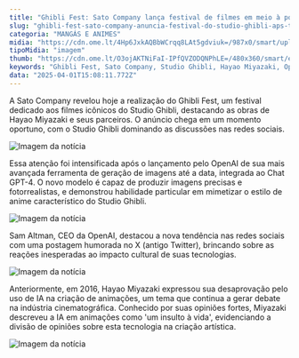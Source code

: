 ```yaml
---
title: "Ghibli Fest: Sato Company lança festival de filmes em meio à popularidade do Studio Ghibli nas redes"
slug: "ghibli-fest-sato-company-anuncia-festival-do-studio-ghibli-aps-trend"
categoria: "MANGÁS E ANIMES"
midia: "https://cdn.ome.lt/4Hp6JxkAQBbWCrqq8LAt5gdviuk=/987x0/smart/uploads/conteudo/fotos/IMG_4773.png"
tipoMidia: "imagem"
thumb: "https://cdn.ome.lt/O3ojAKTNiFaI-IPfQVZODQNPhLE=/480x360/smart/extras/conteudos/IMG_4772.png"
keywords: "Ghibli Fest, Sato Company, Studio Ghibli, Hayao Miyazaki, OpenAI, ChatGPT-4, IA em animações"
data: "2025-04-01T15:08:11.772Z"
---
```


A Sato Company revelou hoje a realização do Ghibli Fest, um festival dedicado aos filmes icônicos do Studio Ghibli, destacando as obras de Hayao Miyazaki e seus parceiros. O anúncio chega em um momento oportuno, com o Studio Ghibli dominando as discussões nas redes sociais. 

![Imagem da notícia](https://pixel.mathtag.com/sync/img?redir=https%3A//sync.navdmp.com/sync%3Fimg%3D1%26mdia%3D%5BMM_UUID%5D)

Essa atenção foi intensificada após o lançamento pelo OpenAI de sua mais avançada ferramenta de geração de imagens até a data, integrada ao Chat GPT-4. O novo modelo é capaz de produzir imagens precisas e fotorrealistas, e demonstrou habilidade particular em mimetizar o estilo de anime característico do Studio Ghibli. 

![Imagem da notícia](https://cms.analytics.yahoo.com/cms?partner_id=NAVEG)

Sam Altman, CEO da OpenAI, destacou a nova tendência nas redes sociais com uma postagem humorada no X (antigo Twitter), brincando sobre as reações inesperadas ao impacto cultural de suas tecnologias. 

![Imagem da notícia](https://cdn.ome.lt/static/omelete/img/omelete_logo.svg)

Anteriormente, em 2016, Hayao Miyazaki expressou sua desaprovação pelo uso de IA na criação de animações, um tema que continua a gerar debate na indústria cinematográfica. Conhecido por suas opiniões fortes, Miyazaki descreveu a IA em animações como 'um insulto à vida', evidenciando a divisão de opiniões sobre esta tecnologia na criação artística.

![Imagem da notícia](https://cdn.ome.lt/static/omelete/img/icons/search-light.svg)